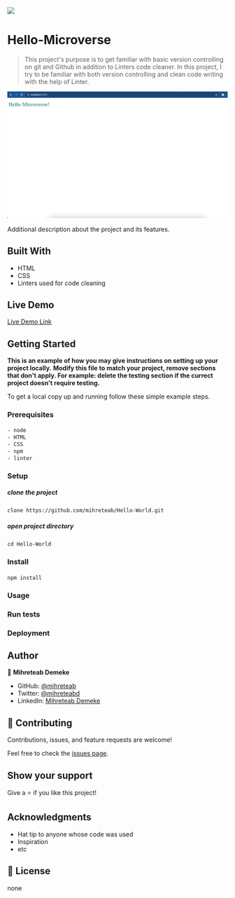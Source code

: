 
![](https://img.shields.io/badge/Microverse-blueviolet)

# Hello-Microverse

> This project's purpose is to get familiar with basic version controlling on git and Github in addition to Linters code cleaner. In this project, I try to be familiar with both version controlling and clean code writing with the help of Linter.

![screenshot](app-screenshot.png)

Additional description about the project and its features.

## Built With

- HTML
- CSS
- Linters used for code cleaning

## Live Demo

[Live Demo Link](https://mihreteab.github.io/Hello-World/)


## Getting Started

**This is an example of how you may give instructions on setting up your project locally.**
**Modify this file to match your project, remove sections that don't apply. For example: delete the testing section if the currect project doesn't require testing.**


To get a local copy up and running follow these simple example steps.

### Prerequisites
    - node
    - HTML
    - CSS
    - npm
    - linter

### Setup
  ##### clone the project
  
  `clone https://github.com/mihreteab/Hello-World.git`
  
  ##### open project directory
  
  `cd Hello-World`
  

### Install

  `npm install`
  

### Usage

### Run tests

### Deployment



## Author

👤 **Mihreteab Demeke**

- GitHub: [@mihreteab](https://github.com/mihreteab)
- Twitter: [@mihreteabd](https://twitter.com/0ef629d0f6ee440)
- LinkedIn: [Mihreteab Demeke](https://www.linkedin.com/in/mihreteab-demeke-46a718140/)

## 🤝 Contributing

Contributions, issues, and feature requests are welcome!

Feel free to check the [issues page](../../issues/).

## Show your support

Give a ⭐️ if you like this project!

## Acknowledgments

- Hat tip to anyone whose code was used
- Inspiration
- etc

## 📝 License
none

